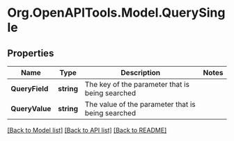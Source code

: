 
# Org.OpenAPITools.Model.QuerySingle

## Properties

Name | Type | Description | Notes
------------ | ------------- | ------------- | -------------
**QueryField** | **string** | The key of the parameter that is being searched | 
**QueryValue** | **string** | The value of the parameter that is being searched | 

[[Back to Model list]](../README.md#documentation-for-models)
[[Back to API list]](../README.md#documentation-for-api-endpoints)
[[Back to README]](../README.md)


